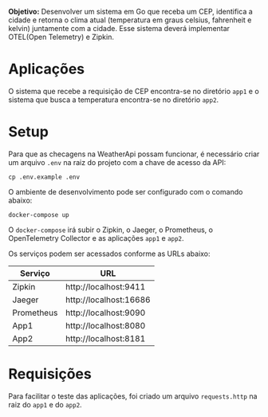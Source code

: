 **Objetivo:** Desenvolver um sistema em Go que receba um CEP, identifica a cidade e retorna o clima atual
(temperatura em graus celsius, fahrenheit e kelvin) juntamente com a cidade. Esse sistema deverá implementar
OTEL(Open Telemetry) e Zipkin.

# Aplicações

O sistema que recebe a requisição de CEP encontra-se no diretório `app1` e o sistema que busca a temperatura encontra-se
no diretório `app2`.

# Setup

Para que as checagens na WeatherApi possam funcionar, é necessário criar um arquivo `.env` na raiz do projeto com a
chave de acesso da API:

```shell
cp .env.example .env
```

O ambiente de desenvolvimento pode ser configurado com o comando abaixo:

```shell
docker-compose up
```

O `docker-compose` irá subir o Zipkin, o Jaeger, o Prometheus, o OpenTelemetry Collector e as aplicações `app1` e `app2`.

Os serviços podem ser acessados conforme as URLs abaixo:

| Serviço    | URL                    |
|------------|------------------------|
| Zipkin     | http://localhost:9411  |
| Jaeger     | http://localhost:16686 |
| Prometheus | http://localhost:9090  |
| App1       | http://localhost:8080  |
| App2       | http://localhost:8181  |

# Requisições

Para facilitar o teste das aplicações, foi criado um arquivo `requests.http` na raiz do `app1` e do `app2`.